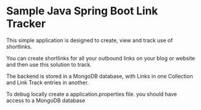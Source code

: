# Sample Java Spring Boot Link Tracker

This simple application is designed to create, view and track use of shortlinks.

You can create shortlinks for all your outbound links on your blog or website and then use this solution to track.

The backend is stored in a MongoDB database, with Links in one Collection and Link Track entries in another.

To debug locally create a application.properties file. you should have access to a MongoDB database